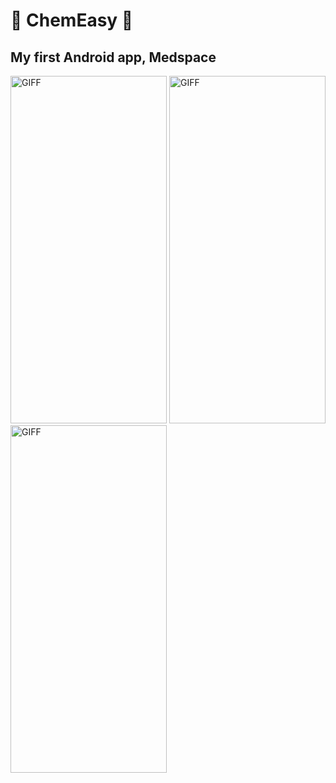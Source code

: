 # 🔰 ChemEasy 🔰

## My first Android app, Medspace
<p float="middle">
  <img  height='556px' width='250px' alt="GIFF" src="https://media.discordapp.net/attachments/735859351998169088/844186511795552267/c1.gif?width=304&height=675" />
<img  height='556px' width='250px' alt="GIFF" src="https://media.discordapp.net/attachments/735859351998169088/844186674481201152/c2.gif?width=304&height=675" />
<img  height='556px' width='250px' alt="GIFF" src="https://media.discordapp.net/attachments/735859351998169088/844186798086946857/c3.gif?width=304&height=675" />
</p>
